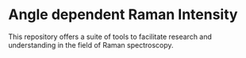 # Angle dependent Raman Intensity
This repository offers a suite of tools to facilitate research and understanding in the field of Raman spectroscopy.
